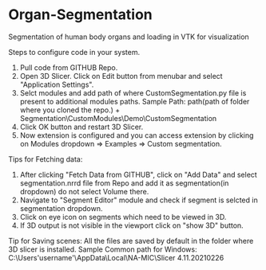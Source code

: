 # Organ-Segmentation
Segmentation of human body organs and loading in VTK for visualization

Steps to configure code in your system.
1) Pull code from GITHUB Repo.
2) Open 3D Slicer. Click on Edit button from menubar and select "Application Settings".
3) Selct modules and add path of where CustomSegmentation.py file is present to additional modules paths. Sample Path: path(path of folder where you cloned the repo.) + Segmentation\CustomModules\Demo\CustomSegmentation
4) Click OK button and restart 3D Slicer.
5) Now extension is configured and you can access extension by clicking on Modules dropdown => Examples => Custom segmentation.

Tips for Fetching data:
1) After clicking "Fetch Data from GITHUB", click on "Add Data" and select segmentation.nrrd file from Repo and add it as segmentation(in dropdown) do not select Volume there.
2) Navigate to "Segment Editor" module and check if segment is selcted in segmentation dropdown.
3) Click on eye icon on segments which need to be viewed in 3D.
4) If 3D output is not visible in the viewport click on "show 3D" button.

Tip for Saving scenes:
All the files are saved by default in the folder where 3D slicer is installed. Sample Common path for Windows: C:\Users'username'\AppData\Local\NA-MIC\Slicer 4.11.20210226
